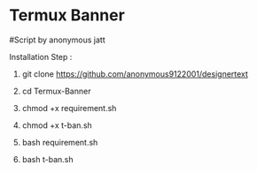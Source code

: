 # Termux Banner
#Script by anonymous jatt

Installation Step :

1) git clone https://github.com/anonymous9122001/designertext


2) cd Termux-Banner


3) chmod +x requirement.sh


4) chmod +x t-ban.sh


5) bash requirement.sh


6) bash t-ban.sh

